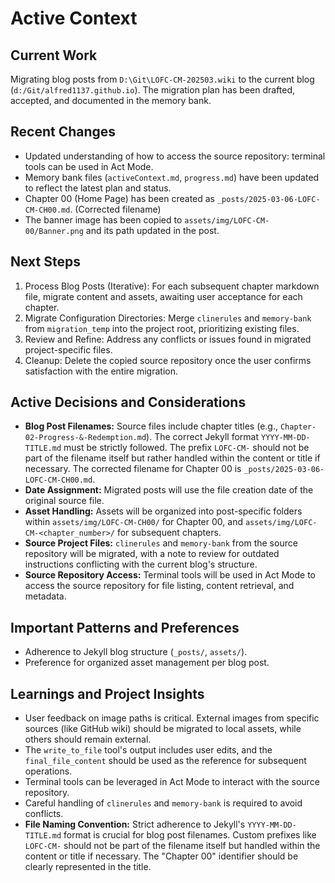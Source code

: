 # Active Context

## Current Work
Migrating blog posts from `D:\Git\LOFC-CM-202503.wiki` to the current blog (`d:/Git/alfred1137.github.io`). The migration plan has been drafted, accepted, and documented in the memory bank.

## Recent Changes
- Updated understanding of how to access the source repository: terminal tools can be used in Act Mode.
- Memory bank files (`activeContext.md`, `progress.md`) have been updated to reflect the latest plan and status.
- Chapter 00 (Home Page) has been created as `_posts/2025-03-06-LOFC-CM-CH00.md`. (Corrected filename)
- The banner image has been copied to `assets/img/LOFC-CM-00/Banner.png` and its path updated in the post.

## Next Steps
1.  Process Blog Posts (Iterative): For each subsequent chapter markdown file, migrate content and assets, awaiting user acceptance for each chapter.
2.  Migrate Configuration Directories: Merge `clinerules` and `memory-bank` from `migration_temp` into the project root, prioritizing existing files.
3.  Review and Refine: Address any conflicts or issues found in migrated project-specific files.
4.  Cleanup: Delete the copied source repository once the user confirms satisfaction with the entire migration.

## Active Decisions and Considerations
- **Blog Post Filenames:** Source files include chapter titles (e.g., `Chapter-02-Progress-&-Redemption.md`). The correct Jekyll format `YYYY-MM-DD-TITLE.md` must be strictly followed. The prefix `LOFC-CM-` should not be part of the filename itself but rather handled within the content or title if necessary. The corrected filename for Chapter 00 is `_posts/2025-03-06-LOFC-CM-CH00.md`.
- **Date Assignment:** Migrated posts will use the file creation date of the original source file.
- **Asset Handling:** Assets will be organized into post-specific folders within `assets/img/LOFC-CM-CH00/` for Chapter 00, and `assets/img/LOFC-CM-<chapter_number>/` for subsequent chapters.
- **Source Project Files:** `clinerules` and `memory-bank` from the source repository will be migrated, with a note to review for outdated instructions conflicting with the current blog's structure.
- **Source Repository Access:** Terminal tools will be used in Act Mode to access the source repository for file listing, content retrieval, and metadata.

## Important Patterns and Preferences
- Adherence to Jekyll blog structure (`_posts/`, `assets/`).
- Preference for organized asset management per blog post.

## Learnings and Project Insights
- User feedback on image paths is critical. External images from specific sources (like GitHub wiki) should be migrated to local assets, while others should remain external.
- The `write_to_file` tool's output includes user edits, and the `final_file_content` should be used as the reference for subsequent operations.
- Terminal tools can be leveraged in Act Mode to interact with the source repository.
- Careful handling of `clinerules` and `memory-bank` is required to avoid conflicts.
- **File Naming Convention:** Strict adherence to Jekyll's `YYYY-MM-DD-TITLE.md` format is crucial for blog post filenames. Custom prefixes like `LOFC-CM-` should not be part of the filename itself but handled within the content or title if necessary. The "Chapter 00" identifier should be clearly represented in the title.
